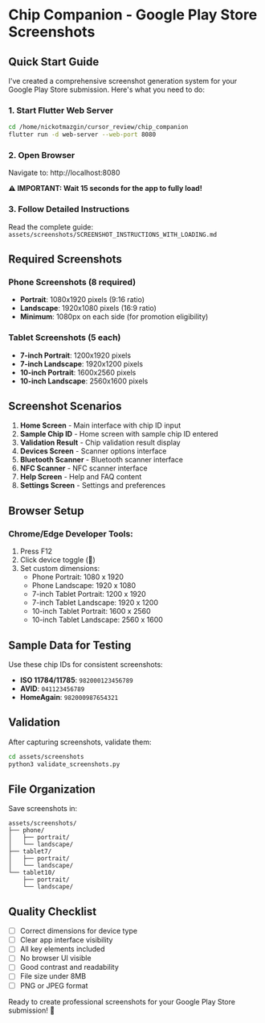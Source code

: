 # Chip Companion - Google Play Store Screenshots

## Quick Start Guide

I've created a comprehensive screenshot generation system for your Google Play Store submission. Here's what you need to do:

### 1. Start Flutter Web Server
```bash
cd /home/nickotmazgin/cursor_review/chip_companion
flutter run -d web-server --web-port 8080
```

### 2. Open Browser
Navigate to: http://localhost:8080

**⚠️ IMPORTANT: Wait 15 seconds for the app to fully load!**

### 3. Follow Detailed Instructions
Read the complete guide: `assets/screenshots/SCREENSHOT_INSTRUCTIONS_WITH_LOADING.md`

## Required Screenshots

### Phone Screenshots (8 required)
- **Portrait**: 1080x1920 pixels (9:16 ratio)
- **Landscape**: 1920x1080 pixels (16:9 ratio)
- **Minimum**: 1080px on each side (for promotion eligibility)

### Tablet Screenshots (5 each)
- **7-inch Portrait**: 1200x1920 pixels
- **7-inch Landscape**: 1920x1200 pixels
- **10-inch Portrait**: 1600x2560 pixels
- **10-inch Landscape**: 2560x1600 pixels

## Screenshot Scenarios

1. **Home Screen** - Main interface with chip ID input
2. **Sample Chip ID** - Home screen with sample chip ID entered
3. **Validation Result** - Chip validation result display
4. **Devices Screen** - Scanner options interface
5. **Bluetooth Scanner** - Bluetooth scanner interface
6. **NFC Scanner** - NFC scanner interface
7. **Help Screen** - Help and FAQ content
8. **Settings Screen** - Settings and preferences

## Browser Setup

### Chrome/Edge Developer Tools:
1. Press F12
2. Click device toggle (📱)
3. Set custom dimensions:
   - Phone Portrait: 1080 x 1920
   - Phone Landscape: 1920 x 1080
   - 7-inch Tablet Portrait: 1200 x 1920
   - 7-inch Tablet Landscape: 1920 x 1200
   - 10-inch Tablet Portrait: 1600 x 2560
   - 10-inch Tablet Landscape: 2560 x 1600

## Sample Data for Testing

Use these chip IDs for consistent screenshots:
- **ISO 11784/11785**: `982000123456789`
- **AVID**: `041123456789`
- **HomeAgain**: `982000987654321`

## Validation

After capturing screenshots, validate them:
```bash
cd assets/screenshots
python3 validate_screenshots.py
```

## File Organization

Save screenshots in:
```
assets/screenshots/
├── phone/
│   ├── portrait/
│   └── landscape/
├── tablet7/
│   ├── portrait/
│   └── landscape/
└── tablet10/
    ├── portrait/
    └── landscape/
```

## Quality Checklist

- [ ] Correct dimensions for device type
- [ ] Clear app interface visibility
- [ ] All key elements included
- [ ] No browser UI visible
- [ ] Good contrast and readability
- [ ] File size under 8MB
- [ ] PNG or JPEG format

Ready to create professional screenshots for your Google Play Store submission! 🚀
